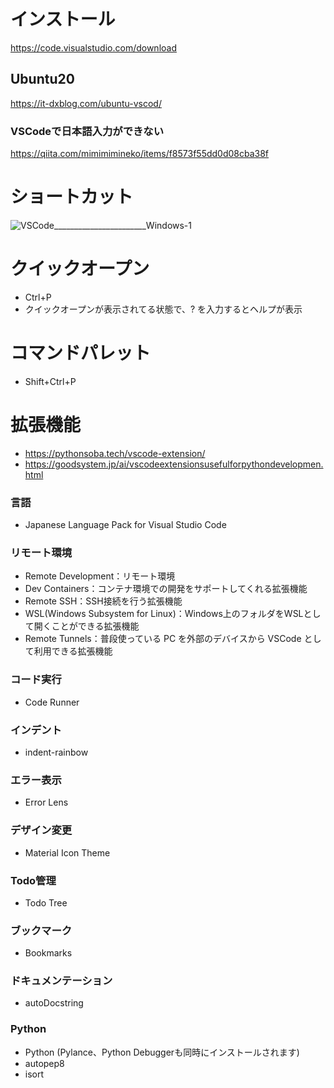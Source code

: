 # インストール
https://code.visualstudio.com/download
## Ubuntu20
https://it-dxblog.com/ubuntu-vscod/
### VSCodeで日本語入力ができない
https://qiita.com/mimimimineko/items/f8573f55dd0d08cba38f
# ショートカット
![VSCode_______________________Windows-1](https://github.com/user-attachments/assets/31d8ebda-d3da-4f7b-bb60-ec6f626c8bbf)
# クイックオープン
- Ctrl+P
- クイックオープンが表示されてる状態で、? を入力するとヘルプが表示
# コマンドパレット
- Shift+Ctrl+P
# 拡張機能
- https://pythonsoba.tech/vscode-extension/
- https://goodsystem.jp/ai/vscodeextensionsusefulforpythondevelopmen.html
### 言語
- Japanese Language Pack for Visual Studio Code
### リモート環境
- Remote Development：リモート環境
- Dev Containers：コンテナ環境での開発をサポートしてくれる拡張機能
- Remote SSH：SSH接続を行う拡張機能
- WSL(Windows Subsystem for Linux)：Windows上のフォルダをWSLとして開くことができる拡張機能
- Remote Tunnels：普段使っている PC を外部のデバイスから VSCode として利用できる拡張機能
### コード実行
- Code Runner

### インデント
- indent-rainbow

### エラー表示
- Error Lens

### デザイン変更
- Material Icon Theme

### Todo管理
- Todo Tree

### ブックマーク
- Bookmarks

### ドキュメンテーション
- autoDocstring

### Python
- Python (Pylance、Python Debuggerも同時にインストールされます)
- autopep8
- isort
